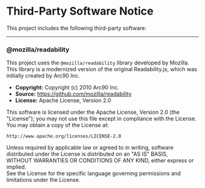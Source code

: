 # Third-Party Software Notice

This project includes the following third-party software:

---

### @mozilla/readability

This project uses the `@mozilla/readability` library developed by Mozilla. This library is a modernized version of the original Readability.js, which was initially created by Arc90 Inc.

* **Copyright:** Copyright (c) 2010 Arc90 Inc.
* **Source:** https://github.com/mozilla/readability
* **License:** Apache License, Version 2.0

This software is licensed under the Apache License, Version 2.0 (the "License"); you may not use this file except in compliance with the License.  
You may obtain a copy of the License at:

    http://www.apache.org/licenses/LICENSE-2.0

Unless required by applicable law or agreed to in writing, software distributed under the License is distributed on an "AS IS" BASIS,  
WITHOUT WARRANTIES OR CONDITIONS OF ANY KIND, either express or implied.  
See the License for the specific language governing permissions and limitations under the License.
